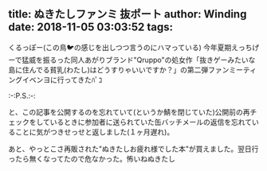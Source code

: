 title: ぬきたしファンミ 抜ポート
author: Winding
date: 2018-11-05 03:03:52
tags:
---
くるっぽー(この鳥🐦の感じを出しつつ言うのにハマっている)
今年夏期えっちげーで猛威を振るった同人あがりブランド"Qruppo"の処女作「抜きゲーみたいな島に住んでる貧乳(わたし)はどうすりゃいいですか？」の第二弾ファンミーティングイベンヨに行ってきたﾊﾟｺ

:-:P.S.:-:

と、この記事を公開するのを忘れていて(というか鯖を閉じていた)公開前の再チェックをしているときに参加者に送られていた缶バッチメールの返信を忘れていることに気がつきせっせと返しました(１ヶ月遅れ)。

あと、やっとこさ再販された"ぬきたしお疲れ様でした本"が買えました。翌日行ったら無くなってたので危なかった。怖いねぬきたし